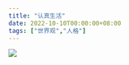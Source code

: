 ```yaml
---
title: "认真生活"
date: 2022-10-10T00:00:00+08:00
tags: ["世界观","人格"]
---
```


<img style = "margin-top : 0" src = "https://gcore.jsdelivr.net/gh/AlexLiu2022/resources/img/my-blue-view.png" />

<style>
.post-body {
    margin-top: 0 !important;
}
h1 {
    margin-top: 0 !important;
}
</style>

